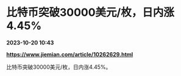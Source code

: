 # 比特币突破30000美元/枚，日内涨4.45%

**2023-10-20 10:43**

**https://www.jiemian.com/article/10262629.html**

比特币突破30000美元/枚，日内涨4.45%。